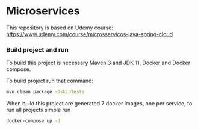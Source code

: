 # Microservices

This repository is based on Udemy course: https://www.udemy.com/course/microsservicos-java-spring-cloud


### Build project and run

To build this project is necessary Maven 3 and JDK 11, Docker and Docker compose.

To build project run that command:

```bash
mvn clean package -DskipTests
```

When build this project are generated 7 docker images, one per service, to run all projects
simple run 
```bash
docker-compose up -d
```